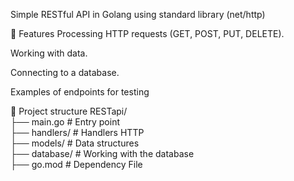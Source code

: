 Simple RESTful API in Golang using standard library (net/http)

📌 Features
Processing HTTP requests (GET, POST, PUT, DELETE).

Working with data.

Connecting to a database.

Examples of endpoints for testing

📁 Project structure
RESTapi/  
├── main.go          # Entry point  
├── handlers/        # Handlers HTTP  
├── models/          # Data structures  
├── database/        # Working with the database  
├── go.mod           # Dependency File  
